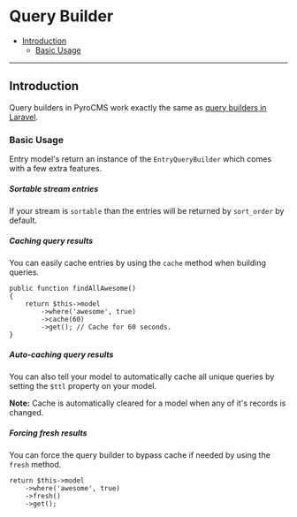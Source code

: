 # Query Builder

- [Introduction](#introduction)
    - [Basic Usage](#basic-usage)

<hr>

<a name="introduction"></a>
## Introduction

Query builders in PyroCMS work exactly the same as [query builders in Laravel](https://laravel.com/docs/5.1/controllers).

<a name="basic-usage"></a>
### Basic Usage

Entry model's return an instance of the `EntryQueryBuilder` which comes with a few extra features.

##### Sortable stream entries

If your stream is `sortable` than the entries will be returned by `sort_order` by default.

##### Caching query results

You can easily cache entries by using the `cache` method when building queries.

    public function findAllAwesome()
    {
        return $this->model
            ->where('awesome', true)
            ->cache(60)
            ->get(); // Cache for 60 seconds.
    }

##### Auto-caching query results

You can also tell your model to automatically cache all unique queries by setting the `$ttl` property on your model. 

<div class="alert alert-info">
<strong>Note:</strong> Cache is automatically cleared for a model when any of it's records is changed. 
</div>

##### Forcing fresh results

You can force the query builder to bypass cache if needed by using the `fresh` method.

    return $this->model
        ->where('awesome', true)
        ->fresh()
        ->get();
